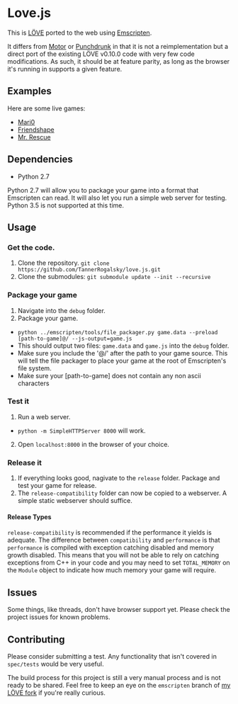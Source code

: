 Love.js
============

This is [LÖVE](https://love2d.org/) ported to the web using [Emscripten](https://kripken.github.io/emscripten-site/).

It differs from [Motor](https://github.com/rnlf/motor) or [Punchdrunk](https://github.com/TannerRogalsky/punchdrunk) in that it is not a reimplementation but a direct port of the existing LÖVE v0.10.0 code with very few code modifications. As such, it should be at feature parity, as long as the browser it's running in supports a given feature.

## Examples
Here are some live games:

- [Mari0](http://tannerrogalsky.com/mari0/)
- [Friendshape](http://tannerrogalsky.com/friendshape)
- [Mr. Rescue](http://tannerrogalsky.com/mrrescue/)

## Dependencies
- Python 2.7

Python 2.7 will allow you to package your game into a format that Emscripten can read. It will also let you run a simple web server for testing. Python 3.5 is not supported at this time.

## Usage
### Get the code.
1. Clone the repository. `git clone https://github.com/TannerRogalsky/love.js.git`
2. Clone the submodules: `git submodule update --init --recursive`

### Package your game
1. Navigate into the `debug` folder.
2. Package your game.
  - `python ../emscripten/tools/file_packager.py game.data --preload [path-to-game]@/ --js-output=game.js`
  - This should output two files: `game.data` and `game.js` into the `debug` folder.
  - Make sure you include the '@/' after the path to your game source. This will tell the file packager to place your game at the root of Emscripten's file system.
  - Make sure your [path-to-game] does not contain any non ascii characters

### Test it
1. Run a web server.
  - `python -m SimpleHTTPServer 8000` will work.
2. Open `localhost:8000` in the browser of your choice.

### Release it
1. If everything looks good, nagivate to the `release` folder. Package and test your game for release.
2. The `release-compatibility` folder can now be copied to a webserver. A simple static webserver should suffice.

#### Release Types
`release-compatibility` is recommended if the performance it yields is adequate. The difference between `compatibility` and `performance` is that `performance` is compiled with exception catching disabled and memory growth disabled. This means that you will not be able to rely on catching exceptions from C++ in your code and you may need to set `TOTAL_MEMORY` on the `Module` object to indicate how much memory your game will require.

## Issues
Some things, like threads, don't have browser support yet. Please check the project issues for known problems.

## Contributing
Please consider submitting a test. Any functionality that isn't covered in `spec/tests` would be very useful.

The build process for this project is still a very manual process and is not ready to be shared. Feel free to keep an eye on the `emscripten` branch of [my LÖVE fork](https://bitbucket.org/TannerRogalsky/love) if you're really curious.
